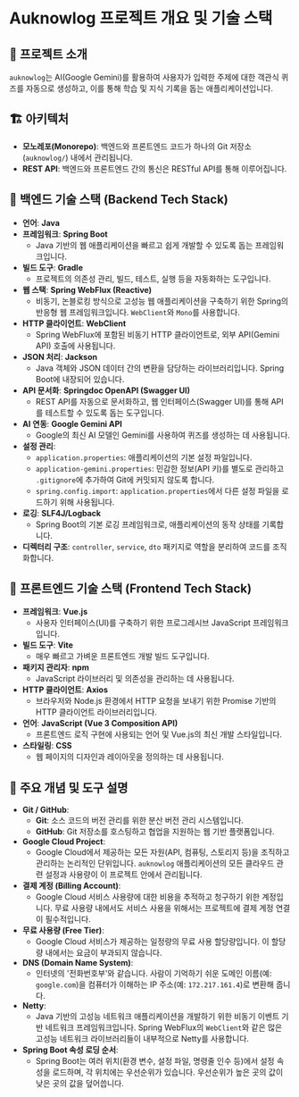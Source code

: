 # Auknowlog 프로젝트 개요 및 기술 스택

## 📖 프로젝트 소개

`auknowlog`는 AI(Google Gemini)를 활용하여 사용자가 입력한 주제에 대한 객관식 퀴즈를 자동으로 생성하고, 이를 통해 학습 및 지식 기록을 돕는 애플리케이션입니다.

## 🏗️ 아키텍처

*   **모노레포(Monorepo)**: 백엔드와 프론트엔드 코드가 하나의 Git 저장소(`auknowlog/`) 내에서 관리됩니다.
*   **REST API**: 백엔드와 프론트엔드 간의 통신은 RESTful API를 통해 이루어집니다.

## 🚀 백엔드 기술 스택 (Backend Tech Stack)

*   **언어**: **Java**
*   **프레임워크**: **Spring Boot**
    *   Java 기반의 웹 애플리케이션을 빠르고 쉽게 개발할 수 있도록 돕는 프레임워크입니다.
*   **빌드 도구**: **Gradle**
    *   프로젝트의 의존성 관리, 빌드, 테스트, 실행 등을 자동화하는 도구입니다.
*   **웹 스택**: **Spring WebFlux (Reactive)**
    *   비동기, 논블로킹 방식으로 고성능 웹 애플리케이션을 구축하기 위한 Spring의 반응형 웹 프레임워크입니다. `WebClient`와 `Mono`를 사용합니다.
*   **HTTP 클라이언트**: **WebClient**
    *   Spring WebFlux에 포함된 비동기 HTTP 클라이언트로, 외부 API(Gemini API) 호출에 사용됩니다.
*   **JSON 처리**: **Jackson**
    *   Java 객체와 JSON 데이터 간의 변환을 담당하는 라이브러리입니다. Spring Boot에 내장되어 있습니다.
*   **API 문서화**: **Springdoc OpenAPI (Swagger UI)**
    *   REST API를 자동으로 문서화하고, 웹 인터페이스(Swagger UI)를 통해 API를 테스트할 수 있도록 돕는 도구입니다.
*   **AI 연동**: **Google Gemini API**
    *   Google의 최신 AI 모델인 Gemini를 사용하여 퀴즈를 생성하는 데 사용됩니다.
*   **설정 관리**: 
    *   `application.properties`: 애플리케이션의 기본 설정 파일입니다.
    *   `application-gemini.properties`: 민감한 정보(API 키)를 별도로 관리하고 `.gitignore`에 추가하여 Git에 커밋되지 않도록 합니다.
    *   `spring.config.import`: `application.properties`에서 다른 설정 파일을 로드하기 위해 사용됩니다.
*   **로깅**: **SLF4J/Logback**
    *   Spring Boot의 기본 로깅 프레임워크로, 애플리케이션의 동작 상태를 기록합니다.
*   **디렉터리 구조**: `controller`, `service`, `dto` 패키지로 역할을 분리하여 코드를 조직화합니다.

## 🎨 프론트엔드 기술 스택 (Frontend Tech Stack)

*   **프레임워크**: **Vue.js**
    *   사용자 인터페이스(UI)를 구축하기 위한 프로그레시브 JavaScript 프레임워크입니다.
*   **빌드 도구**: **Vite**
    *   매우 빠르고 가벼운 프론트엔드 개발 빌드 도구입니다.
*   **패키지 관리자**: **npm**
    *   JavaScript 라이브러리 및 의존성을 관리하는 데 사용됩니다.
*   **HTTP 클라이언트**: **Axios**
    *   브라우저와 Node.js 환경에서 HTTP 요청을 보내기 위한 Promise 기반의 HTTP 클라이언트 라이브러리입니다.
*   **언어**: **JavaScript (Vue 3 Composition API)**
    *   프론트엔드 로직 구현에 사용되는 언어 및 Vue.js의 최신 개발 스타일입니다.
*   **스타일링**: **CSS**
    *   웹 페이지의 디자인과 레이아웃을 정의하는 데 사용됩니다.

## 🔑 주요 개념 및 도구 설명

*   **Git / GitHub**:
    *   **Git**: 소스 코드의 버전 관리를 위한 분산 버전 관리 시스템입니다.
    *   **GitHub**: Git 저장소를 호스팅하고 협업을 지원하는 웹 기반 플랫폼입니다.
*   **Google Cloud Project**:
    *   Google Cloud에서 제공하는 모든 자원(API, 컴퓨팅, 스토리지 등)을 조직하고 관리하는 논리적인 단위입니다. `auknowlog` 애플리케이션의 모든 클라우드 관련 설정과 사용량이 이 프로젝트 안에서 관리됩니다.
*   **결제 계정 (Billing Account)**:
    *   Google Cloud 서비스 사용량에 대한 비용을 추적하고 청구하기 위한 계정입니다. 무료 사용량 내에서도 서비스 사용을 위해서는 프로젝트에 결제 계정 연결이 필수적입니다.
*   **무료 사용량 (Free Tier)**:
    *   Google Cloud 서비스가 제공하는 일정량의 무료 사용 할당량입니다. 이 할당량 내에서는 요금이 부과되지 않습니다.
*   **DNS (Domain Name System)**:
    *   인터넷의 '전화번호부'와 같습니다. 사람이 기억하기 쉬운 도메인 이름(예: `google.com`)을 컴퓨터가 이해하는 IP 주소(예: `172.217.161.4`)로 변환해 줍니다.
*   **Netty**:
    *   Java 기반의 고성능 네트워크 애플리케이션을 개발하기 위한 비동기 이벤트 기반 네트워크 프레임워크입니다. Spring WebFlux의 `WebClient`와 같은 많은 고성능 네트워크 라이브러리들이 내부적으로 Netty를 사용합니다.
*   **Spring Boot 속성 로딩 순서**:
    *   Spring Boot는 여러 위치(환경 변수, 설정 파일, 명령줄 인수 등)에서 설정 속성을 로드하며, 각 위치에는 우선순위가 있습니다. 우선순위가 높은 곳의 값이 낮은 곳의 값을 덮어씁니다.
